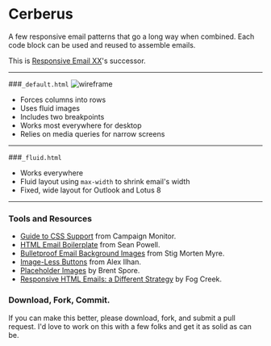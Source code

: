 Cerberus
========

A few responsive email patterns that go a long way when combined. Each code block can be used and reused to assemble emails.

This is [Responsive Email XX](https://github.com/TedGoas/Responsive-Email-XX)'s successor.

***

###`_default.html`
![wireframe](https://raw.github.com/TedGoas/Cerberus/master/assets/wireframe-default.png)
* Forces columns into rows
* Uses fluid images
* Includes two breakpoints
* Works most everywhere for desktop
* Relies on media queries for narrow screens

***

###`_fluid.html`
* Works everywhere
* Fluid layout using `max-width` to shrink email's width
* Fixed, wide layout for Outlook and Lotus 8

***

### Tools and Resources
* [Guide to CSS Support](http://www.campaignmonitor.com/css) from Campaign Monitor.
* [HTML Email Boilerplate](http://htmlemailboilerplate.com/) from Sean Powell.
* [Bulletproof Email Background Images](http://backgrounds.cm/) from Stig Morten Myre.
* [Image-Less Buttons](http://codepen.io/Omgitsonlyalex/pen/cKEyx) from Alex Ilhan.
* [Placeholder Images](http://placehold.it/) by Brent Spore.
* [Responsive HTML Emails: a Different Strategy](http://blog.fogcreek.com/responsive-html-emails-a-different-strategy/) by Fog Creek.

### Download, Fork, Commit.
If you can make this better, please download, fork, and submit a pull request. I'd love to work on this with a few folks and get it as solid as can be.